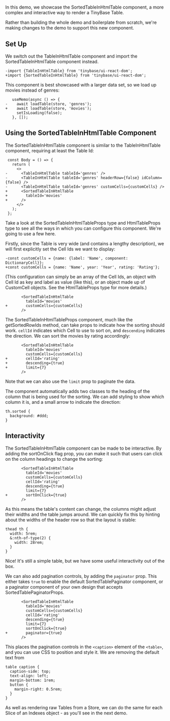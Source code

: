 # <SortedTableInHtmlTable />

In this demo, we showcase the SortedTableInHtmlTable component, a more complex
and interactive way to render a TinyBase Table.

Rather than building the whole demo and boilerplate from scratch, we're making
changes to the <TableInHtmlTable /> demo to support this new component.

[base]: # '<TableInHtmlTable />'

## Set Up

We switch out the TableInHtmlTable component and import the
SortedTableInHtmlTable component instead.

```diff-js
-import {TableInHtmlTable} from 'tinybase/ui-react-dom';
+import {SortedTableInHtmlTable} from 'tinybase/ui-react-dom';
```

This component is best showcased with a larger data set, so we load up movies
instead of genres:

```diff-jsx
   useMemo(async () => {
-    await loadTable(store, 'genres');
+    await loadTable(store, 'movies');
     setIsLoading(false);
   }, []);
```

## Using the SortedTableInHtmlTable Component

The SortedTableInHtmlTable component is similar to the TableInHtmlTable
component, requiring at least the Table Id:

```diff-jsx
 const Body = () => {
   return (
     <>
-      <TableInHtmlTable tableId='genres' />
-      <TableInHtmlTable tableId='genres' headerRow={false} idColumn={false} />
-      <TableInHtmlTable tableId='genres' customCells={customCells} />
+      <SortedTableInHtmlTable
+        tableId='movies'
+      />
     </>
   );
 };
```

Take a look at the SortedTableInHtmlTableProps type and HtmlTableProps type to
see all the ways in which you can configure this component. We're going to use a
few here.

Firstly, since the Table is very wide (and contains a lengthy description), we
will first explicitly set the Cell Ids we want to display:

```diff-js
-const customCells = {name: {label: 'Name', component: DictionaryCell}};
+const customCells = {name: 'Name', year: 'Year', rating: 'Rating'};
```

(This configuration can simply be an array of the Cell Ids, an object with Cell
Id as key and label as value (like this), or an object made up of CustomCell
objects. See the HtmlTableProps type for more details.)

```diff-jsx
       <SortedTableInHtmlTable
         tableId='movies'
+        customCells={customCells}
       />
```

The SortedTableInHtmlTableProps component, much like the getSortedRowIds method,
can take props to indicate how the sorting should work. `cellId` indicates which
Cell to use to sort on, and `descending` indicates the direction. We can sort
the movies by rating accordingly:

```diff-jsx
       <SortedTableInHtmlTable
         tableId='movies'
         customCells={customCells}
+        cellId='rating'
+        descending={true}
+        limit={7}
       />
```

Note that we can also use the `limit` prop to paginate the data.

The component automatically adds two classes to the heading of the column that
is being used for the sorting. We can add styling to show which column it is,
and a small arrow to indicate the direction:

```less
th.sorted {
  background: #ddd;
}
```

## Interactivity

The SortedTableInHtmlTable component can be made to be interactive. By adding
the sortOnClick flag prop, you can make it such that users can click on the
column headings to change the sorting:

```diff-jsx
       <SortedTableInHtmlTable
         tableId='movies'
         customCells={customCells}
         cellId='rating'
         descending={true}
         limit={7}
+        sortOnClick={true}
       />
```

As this means the table's content can change, the columns might adjust their
widths and the table jumps around. We can quickly fix this by hinting about the
widths of the header row so that the layout is stable:

```less
thead th {
  width: 5rem;
  &:nth-of-type(2) {
    width: 28rem;
  }
}
```

Nice! It's still a simple table, but we have some useful interactivity out of
the box.

We can also add pagination controls, by adding the `paginator` prop. This either
takes `true` to enable the default SortedTablePaginator component, or a
paginator component of your own design that accepts SortedTablePaginatorProps.

```diff-jsx
       <SortedTableInHtmlTable
         tableId='movies'
         customCells={customCells}
         cellId='rating'
         descending={true}
         limit={7}
         sortOnClick={true}
+        paginator={true}
       />
```

This places the pagination controls in the `<caption>` element of the `<table>`,
and you can use CSS to position and style it. We are removing the default text
from

```less
table caption {
  caption-side: top;
  text-align: left;
  margin-bottom: 1rem;
  button {
    margin-right: 0.5rem;
  }
}
```

As well as rendering raw Tables from a Store, we can do the same for each Slice
of an Indexes object - as you'll see in the next <SliceInHtmlTable /> demo.
